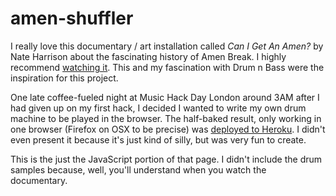 amen-shuffler
=============

I really love this documentary / art installation called _Can I Get An Amen?_ by
Nate Harrison about the fascinating history of Amen Break. I highly recommend
[watching it](http://archive.org/details/NateHarrisonCanIGetAnAmen). This and my
fascination with Drum n Bass were the inspiration for this project.

One late coffee-fueled night at Music Hack Day London around 3AM after I had 
given up on my first hack, I decided I wanted to write my own drum machine to be
played in the browser. The half-baked result, only working in one browser 
(Firefox on OSX to be precise) was [deployed to Heroku](vic-acid.heroku.com). I
didn't even present it because it's just kind of silly, but was very fun to 
create.

This is the just the JavaScript portion of that page. I didn't include the drum
samples because, well, you'll understand when you watch the documentary.
